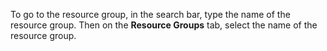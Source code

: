 To go to the resource group, in the search bar, type the name of the resource group. Then on the **Resource Groups** tab, select the name of the resource group.
